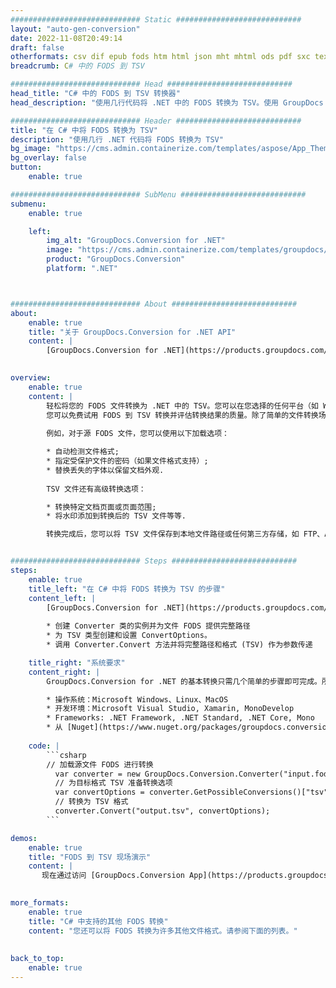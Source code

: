 ```yaml
---
############################# Static ############################
layout: "auto-gen-conversion"
date: 2022-11-08T20:49:14
draft: false
otherformats: csv dif epub fods htm html json mht mhtml ods pdf sxc tex tsv xlam xls xlsb xlsm xlsx xlt xltm xltx xml xps
breadcrumb: C# 中的 FODS 到 TSV

############################# Head ############################
head_title: "C# 中的 FODS 到 TSV 转换器"
head_description: "使用几行代码将 .NET 中的 FODS 转换为 TSV。使用 GroupDocs 文档转换 API 转换 160 多种文件格式。"

############################# Header ############################
title: "在 C# 中将 FODS 转换为 TSV"
description: "使用几行 .NET 代码将 FODS 转换为 TSV"
bg_image: "https://cms.admin.containerize.com/templates/aspose/App_Themes/V3/images/bg/header1.png"
bg_overlay: false
button:
    enable: true

############################# SubMenu ############################
submenu:
    enable: true

    left:
        img_alt: "GroupDocs.Conversion for .NET"
        image: "https://cms.admin.containerize.com/templates/groupdocs/images/product-logos/90x90-noborder/groupdocs-conversion-net.png"
        product: "GroupDocs.Conversion"
        platform: ".NET"



############################# About ############################
about:
    enable: true
    title: "关于 GroupDocs.Conversion for .NET API"
    content: |
        [GroupDocs.Conversion for .NET](https://products.groupdocs.com/conversion/net/)可用于转换Microsoft Word、Excel、PowerPoint、PDF、Visio等格式。 GroupDocs.Conversion 是一个独立的 API，适用于需要高性能的后端和内部系统。它不依赖于任何软件，例如 Microsoft 或 Open Office。
    

overview:
    enable: true
    content: |
        轻松将您的 FODS 文件转换为 .NET 中的 TSV。您可以在您选择的任何平台（如 Windows、Linux、macOS）中仅使用几行 C# 代码行。
        您可以免费试用 FODS 到 TSV 转换并评估转换结果的质量。除了简单的文件转换场景，您还可以尝试更高级的选项来加载源 FODS 文件和保存输出 TSV 结果。 
        
        例如，对于源 FODS 文件，您可以使用以下加载选项：

        * 自动检测文件格式;
        * 指定受保护文件的密码（如果文件格式支持）;
        * 替换丢失的字体以保留文档外观.
        
        TSV 文件还有高级转换选项：

        * 转换特定文档页面或页面范围;
        * 将水印添加到转换后的 TSV 文件等等.

        转换完成后，您可以将 TSV 文件保存到本地文件路径或任何第三方存储，如 FTP、Amazon S3、Google Drive、Dropbox 等。请注意 - 将 FODS 转换为 TSV 无需安装任何额外的软件 - 如 MS Office、Open Office、Adobe Acrobat Reader 等。


############################# Steps ############################
steps:
    enable: true
    title_left: "在 C# 中将 FODS 转换为 TSV 的步骤"
    content_left: |
        [GroupDocs.Conversion for .NET](https://products.groupdocs.com/conversion/net/) 使开发人员只需几行代码即可轻松地将 FODS 文件转换为 TSV。
        
        * 创建 Converter 类的实例并为文件 FODS 提供完整路径
        * 为 TSV 类型创建和设置 ConvertOptions。
        * 调用 Converter.Convert 方法并将完整路径和格式 (TSV) 作为参数传递

    title_right: "系统要求"
    content_right: |
        GroupDocs.Conversion for .NET 的基本转换只需几个简单的步骤即可完成。所有主要平台和操作系统都支持我们的 API。在执行以下代码之前，请确保您的系统上安装了以下先决条件。

        * 操作系统：Microsoft Windows、Linux、MacOS
        * 开发环境：Microsoft Visual Studio, Xamarin, MonoDevelop
        * Frameworks: .NET Framework, .NET Standard, .NET Core, Mono
        * 从 [Nuget](https://www.nuget.org/packages/groupdocs.conversion) 获取最新的 GroupDocs.Conversion for .NET
         
    code: |
        ```csharp    
        // 加载源文件 FODS 进行转换
          var converter = new GroupDocs.Conversion.Converter("input.fods");
          // 为目标格式 TSV 准备转换选项
          var convertOptions = converter.GetPossibleConversions()["tsv"].ConvertOptions;
          // 转换为 TSV 格式
          converter.Convert("output.tsv", convertOptions);
        ```

demos:
    enable: true
    title: "FODS 到 TSV 现场演示"
    content: |
       现在通过访问 [GroupDocs.Conversion App](https://products.groupdocs.app/conversion/family) 网站将 FODS 转换为 TSV。在线演示具有以下优点
          

more_formats:
    enable: true
    title: "C# 中支持的其他 FODS 转换"
    content: "您还可以将 FODS 转换为许多其他文件格式。请参阅下面的列表。"
       
       
back_to_top:
    enable: true
---
```

